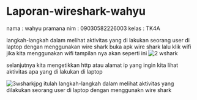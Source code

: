 # Laporan-wireshark-wahyu
nama : wahyu pramana
nim  : 09030582226003
kelas : TK4A

langkah-langkah dalam melihat aktivitas yang di lakukan seorang user di laptop dengan menggunakan wire shark 
buka apk wire shark lalu klik wifi jika kita menggunakan wifi tampilan nya akan seperti ini
![2 wshark](https://github.com/fhmitns/lap_JK/assets/126401609/f262662a-0c0b-43f3-823b-3e8bfc79e8fb)


selanjutnya kita mengetikkan http atau alamat ip yang ingin kita lihat aktivitas apa yang di lakukan di laptop 

![3wsharkjpg](https://github.com/fhmitns/lap_JK/assets/126401609/a2a90b9c-7178-4120-ba3a-dc1b5db402fa)
itulah langkah-langkah dalam melihat aktivitas yang dilakukan seorang user di laptop dengan menggunakn wire shark
